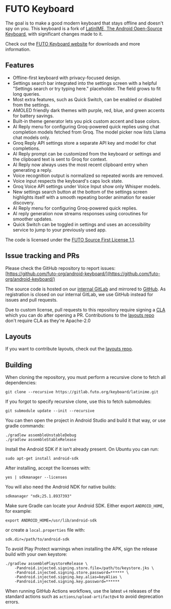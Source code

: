 # FUTO Keyboard

The goal is to make a good modern keyboard that stays offline and doesn't spy on you. This keyboard is a fork of [LatinIME, The Android Open-Source Keyboard](https://android.googlesource.com/platform/packages/inputmethods/LatinIME), with significant changes made to it.

Check out the [FUTO Keyboard website](https://keyboard.futo.org/) for downloads and more information.

## Features

- Offline-first keyboard with privacy-focused design.
- Settings search bar integrated into the settings screen with a helpful "Settings search or try typing here." placeholder. The field grows to fit long queries.
- Most extra features, such as Quick Switch, can be enabled or disabled from the settings.
- AMOLED friendly dark themes with purple, red, blue, and green accents for battery savings.
- Built-in theme generator lets you pick custom accent and base colors.
- AI Reply menu for configuring Groq-powered quick replies using chat completion models fetched from Groq.
  The model picker now lists Llama chat models only.
- Groq Reply API settings store a separate API key and model for chat completions.
- AI Reply prompt can be customized from the keyboard or settings and the clipboard text is sent to Groq for context.
- AI Reply now always uses the most recent clipboard entry when generating a reply.
- Voice recognition output is normalized so repeated words are removed.
- Voice input respects the keyboard's caps lock state.
- Groq Voice API settings under Voice Input show only Whisper models.
- New settings search button at the bottom of the settings screen highlights itself with a smooth repeating border animation for easier discovery.
- AI Reply menu for configuring Groq-powered quick replies.
- AI reply generation now streams responses using coroutines for smoother updates.
- Quick Switch can be toggled in settings and uses an accessibility service to jump to your previously used app.

The code is licensed under the [FUTO Source First License 1.1](LICENSE.md).

## Issue tracking and PRs

Please check the GitHub repository to report issues: [https://github.com/futo-org/android-keyboard/](https://github.com/futo-org/android-keyboard/)

The source code is hosted on our [internal GitLab](https://gitlab.futo.org/keyboard/latinime) and mirrored to [GitHub](https://github.com/futo-org/android-keyboard/). As registration is closed on our internal GitLab, we use GitHub instead for issues and pull requests.

Due to custom license, pull requests to this repository require signing a [CLA](https://cla.futo.org/) which you can do after opening a PR. Contributions to the [layouts repo](https://github.com/futo-org/futo-keyboard-layouts) don't require CLA as they're Apache-2.0

## Layouts

If you want to contribute layouts, check out the [layouts repo](https://github.com/futo-org/futo-keyboard-layouts).

## Building

When cloning the repository, you must perform a recursive clone to fetch all dependencies:
```
git clone --recursive https://gitlab.futo.org/keyboard/latinime.git
```

If you forgot to specify recursive clone, use this to fetch submodules:
```
git submodule update --init --recursive
```

You can then open the project in Android Studio and build it that way, or use gradle commands:
```
./gradlew assembleUnstableDebug
./gradlew assembleStableRelease
```

Install the Android SDK if it isn't already present. On Ubuntu you can run:
```
sudo apt-get install android-sdk
```
After installing, accept the licenses with:
```
yes | sdkmanager --licenses
```
You will also need the Android NDK for native builds:
```
sdkmanager "ndk;25.1.8937393"
```

Make sure Gradle can locate your Android SDK. Either export `ANDROID_HOME`, for example:
```
export ANDROID_HOME=/usr/lib/android-sdk
```
or create a `local.properties` file with:

```
sdk.dir=/path/to/android-sdk
```

To avoid Play Protect warnings when installing the APK, sign the release build with your own keystore:
```
./gradlew assemblePlaystoreRelease \
    -Pandroid.injected.signing.store.file=/path/to/keystore.jks \
    -Pandroid.injected.signing.store.password=****** \
    -Pandroid.injected.signing.key.alias=keyAlias \
    -Pandroid.injected.signing.key.password=******
```

When running GitHub Actions workflows, use the latest `v4` releases of the standard actions such as `actions/upload-artifact@v4` to avoid deprecation errors.
